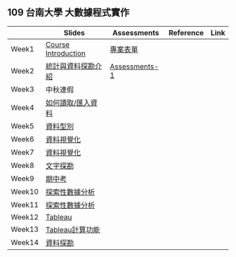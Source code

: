## 109 台南大學 大數據程式實作


|       | Slides                                                                                                    | Assessments                                          | Reference | Link |
|-------|-----------------------------------------------------------------------------------------------------------|------------------------------------------------------|-----------|------|
| Week1 | [Course Introduction](https://drive.google.com/file/d/1RU9SWfQpJdhE9DQT2tuAkHSouLsmWMYh/view?usp=sharing) |[專案表單](https://forms.gle/vvowjgu8LAhmFqSe6)                                                       |           |      |
| Week2 | [統計與資料探勘介紹](https://drive.google.com/file/d/14ZSp09l0LgHU6fuJaU8P8sAtFg8O4IMM/view?usp=sharing)   | [Assessments-1](https://github.com/109nutn/data) |           |      |
| Week3 | 中秋連假                                                                                                          |                                                      |           |      |
| Week4 | [如何讀取/匯入資料](https://drive.google.com/file/d/1BPKVns5KvXHDDrqhRFM5reB_DR-SL0D9/view?usp=sharing)   | 
| Week5 | [資料型別](https://drive.google.com/file/d/1wWa3jcbzHhTtY41G0sXZggyBEf4d3AgB/view?usp=sharing) |
| Week6 | [資料視覺化](https://drive.google.com/file/d/1d5rbTCxBUSPq2vPLeakovNQZRrDx7X_u/view?usp=sharing)   | 
| Week7 | [資料視覺化](https://drive.google.com/file/d/1d5rbTCxBUSPq2vPLeakovNQZRrDx7X_u/view?usp=sharing)   | 
| Week8 | [文字探勘](https://drive.google.com/file/d/1ADfh8o9qtI2TloCHbtW4q_S1kJTIxj9V/view?usp=sharing)   | 
| Week9 | [期中考](https://drive.google.com/file/d/1AKaWyk3d2wjLZVApC_T7slbS23cKAQAK/view?usp=sharing)   | 
| Week10| [探索性數據分析](https://drive.google.com/file/d/1EeGZFhtP8paWG2cPpjj_j-orj3Z_tHrL/view?usp=sharing)   | 
| Week11| [探索性數據分析](https://drive.google.com/file/d/1TCVNGJSdEPscmgafoOTvKEEQ6vh7fWKb/view?usp=sharing)   | 
| Week12| [Tableau](https://drive.google.com/file/d/1EqNu8n0eij6o6cgSz8STWJEvWIMc56dd/view?usp=sharing)   | 
| Week13| [Tableau計算功能](https://ncku.ml/53tw)   | 
| Week14| [資料探勘](https://drive.google.com/file/d/1d9PaQ0jWkkFZX-As49zRgD7uv1hEimY1/view?usp=sharing)   | 
